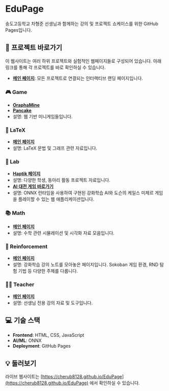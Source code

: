 # EduPage

송도고등학교 차형준 선생님과 함께하는 강의 및 프로젝트 쇼케이스를 위한 GitHub Pages입니다.

## 🚀 프로젝트 바로가기

이 웹사이트는 여러 하위 프로젝트와 실험적인 웹페이지들로 구성되어 있습니다. 아래 링크를 통해 각 프로젝트를 바로 확인하실 수 있습니다.

- **[메인 페이지](https://cherub8128.github.io/EduPage)**: 모든 프로젝트로 연결되는 인터랙티브 랜딩 페이지입니다.

### 🎮 Game
- **[OraphaMine](./Game/OraphaMine/index.html)**
- **[Pancake](./Game/Pancake/index.html)**
- 설명: 웹 기반 미니게임들입니다.


### 📝 LaTeX
- **[메인 페이지](./LaTeX/index.html)**
- 설명: LaTeX 문법 및 그래프 관련 자료입니다.

### 🧪 Lab
- **[Haptik 페이지](./Lab/haptik.html)**
- 설명: 다양한 학생, 동아리 활동 프로젝트 자료입니다.
- **[AI 대전 게임 바로가기](./KaylesAI/index.html)**
- 설명: ONNX 런타임을 사용하여 구현된 강화학습 AI와 도슨의 케일스 미제르 게임을 플레이할 수 있는 웹 애플리케이션입니다.


### 📚 Math
- **[메인 페이지](./Math/index.html)**
- 설명: 수학 관련 시뮬레이션 및 시각화 자료 모음입니다.

### 🧠 Reinforcement
- **[메인 페이지](./Reinforcement/index.html)**
- 설명: 강화학습 강의 노트를 모아놓은 페이지입니다. Sokoban 게임 환경, RND 탐험 기법 등 다양한 주제를 다룹니다.

### 🧑‍🏫 Teacher
- **[메인 페이지](./Teacher/index.html)**
- 설명: 선생님 전용 강의 자료 및 도구입니다.

## 💻 기술 스택

- **Frontend**: HTML, CSS, JavaScript
- **AI/ML**: ONNX
- **Deployment**: GitHub Pages

## 💡 둘러보기

라이브 웹사이트는 [https://cherub8128.github.io/EduPage](https://cherub8128.github.io/EduPage) 에서 확인하실 수 있습니다.
